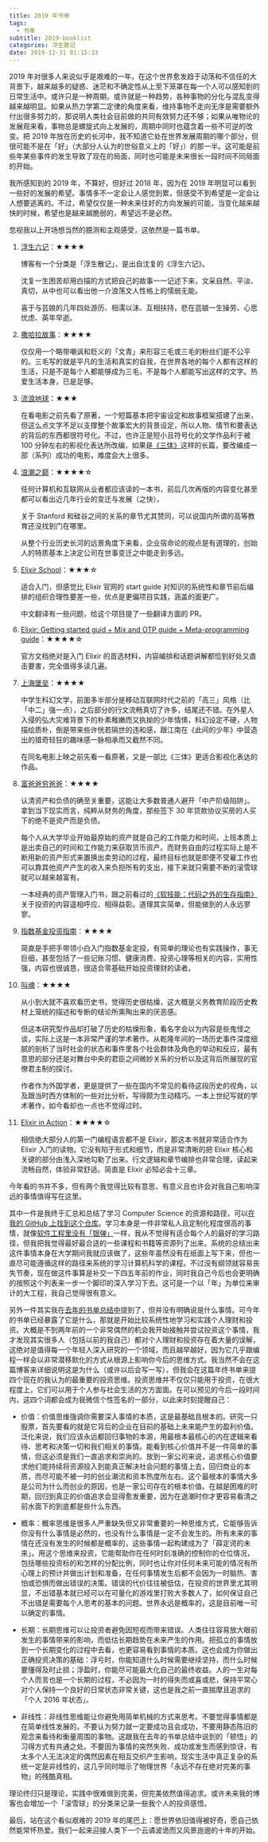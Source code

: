 ```yaml
---
title: 2019 年书单
tags:
  - 书单
subtitle: 2019-booklist
categories: 浮生散记
date: 2019-12-31 01:15:33
---
```


2019 年对很多人来说似乎是艰难的一年，在这个世界愈发趋于动荡和不信任的大背景下，越来越多的疑惑、迷茫和不确定性从上至下笼罩在每一个人可以感知到的日常生活中。或许只是一种周期，或许就是一种趋势，各种事物的分化与混乱变得越来越明显。如果从热力学第二定律的角度来看，维持事物不走向无序是需要额外付出很多努力的，那说明人类社会目前做的共同有效努力还不够；如果从唯物论的发展观来看，事物总是螺旋式向上发展的，周期中同时也蕴含着一些不可逆的改变。把 2019 年放在历史的长河中，我不知道它处在世界发展周期的哪个部分，但很可能不是在「好」（大部分人认为的世俗意义上的「好」）的那一半。这可能是前些年某些事件的发生导致了现在的局面，同时也可能是未来很长一段时间不同局面的开始。

我所感知到的 2019 年，不算好，但好过 2018 年，因为在 2019 年明显可以看到一些好的发展的希望。事情多不一定会让人感觉到累，但感受不到希望是一定会让人想要逃离的。不过，希望仅仅是一种未来往好的方向发展的可能，当变化越来越快的时候，希望也是越来越脆弱的，希望远不是必然。

<!-- more -->

忽视我以上开场想当然的臆测和主观感受，这依然是一篇书单。

1. [浮生六记](https://book.douban.com/subject/27006467/)：★★★★

   博客有一个分类是「浮生散记」，是出自沈复的《浮生六记》。

   沈复一生困苦却用白描的方式把自己的故事一一记述下来，文采自然、平淡、真切，从中也可以看出他一介浪荡文人性格上的懦弱无能。

   喜于与芸娘的几年四处游历、相濡以沫、互相扶持，悲在芸娘一生操劳、心思忧虑、英年早逝。

2. [撒哈拉故事](https://book.douban.com/subject/26997048/)：★★★★

   仅仅用一个略带嘲讽和贬义的「文青」来形容三毛或三毛的粉丝们是不公平的。三毛写的就是平凡的生活和真实的自我，在世界各地的每个人都有这样的生活，只是不是每个人都能够成为三毛，不是每个人都能写出这样的文字。热爱生活本身，已是足够。

3. [流浪地球](https://book.douban.com/subject/30455321/)：★★★

   在看电影之前先看了原著，一个短篇基本把宇宙设定和故事框架搭建了出来，但这么点文字不足以支撑整个故事宏大的背景设定，所以人物、情节和要表达的背后的东西都很符号化。不过，也许正是短小且符号化的文学作品利于被 100 分钟左右的影视化表达所改编，如果是[《三体》](https://book.douban.com/subject/6518605/)这样的长篇，要改编成一部（系列）成功的电影，难度会大上很多。

4. [浪潮之巅](https://book.douban.com/subject/6709783/)：★★★★☆

   任何计算机和互联网从业者都应该读的一本书，前后几次再版的内容变化甚至都可以看出近几年行业的变迁与发展（之快）。

   关于 Stanford 和硅谷之间的关系的章节尤其赞同，可以说国内所谓的高等教育还没找到门在哪里。

   从整个行业历史长河的远景角度下来看，企业宿命论的观点是有道理的，创始人的特质基本上决定公司在世事变迁之中能走到多远。

5. [Elixir School](https://elixirschool.com/zh-hans/)：★★★☆

   适合入门，但感觉比 Elixir 官网的 start guide 对知识的系统性和章节前后编排的组织合理性要差一些，优点是更偏项目实践，涵盖的面更广。

   中文翻译有一些问题，给这个项目提了一些翻译方面的 PR。

6. [Elixir: Getting started guid + Mix and OTP guide + Meta-programming guide](https://elixir-lang.org/getting-started/introduction.html)：★★★★☆

   官方文档绝对是入门 Elixir 的首选材料，内容编排和话题讲解都恰到好处又直击要害，完全值得多读几遍。

7. [上海堡垒](https://book.douban.com/subject/26910174/)：★★★★

   中学生科幻文学，前面多半部分是移动互联网时代之前的「高三」风格（比「中二」强一点），之后部分的行文流畅真切了许多，结尾还不错。在外星人入侵的弘大灾难背景下的朴素稚嫩而又执拗的少年情愫，科幻设定不硬，人物描绘质朴，倒是带来些许恍若隔世的违和感，跟江南在《此间的少年》中营造出的猎奇轻狂的趣味感一脉相承而又截然不同。

   在同名电影上映之前先看一看原著，又是一部比《三体》更适合影视化表达的作品。

8. [富爸爸穷爸爸](https://book.douban.com/subject/25816940/)：★★★★

   认清资产和负债的确至关重要，这能让大多数普通人避开「中产阶级陷阱」。拿到当下现实而言，纯粹从财务的角度，那些签下 30 年贷款协议买房的人买下的绝不是资产而是负债。

   每个人从大学毕业开始最原始的资产就是自己的工作能力和时间，上班本质上是出卖自己的时间和工作能力来获取货币资产。而财务自由的过程实际上是不断用新的资产形式来置换出卖劳动的过程，最终目标也就是即便不受雇工作也可以靠其他资产产生的收入来负担所有的支出，接下来就只需要不断的滚雪球就可以越来越富有。

   一本经典的资产管理入门书，跟之前看过的[《软技能：代码之外的生存指南》](https://book.douban.com/subject/26835090/)关于投资的内容遥相呼应、相得益彰。道理其实简单，但能做到的人永远寥寥。

9. [指数基金投资指南](https://book.douban.com/subject/27204860/)：★★★★

   简直是手把手带领小白入门指数基金定投，有简单的理论也有实践操作，事无巨细，甚至包括了一些记账习惯、健康消费、投资心理等相关的内容，实用性强，内容也很诚恳，很适合零基础开始投资理财的读者。

10. [叫魂](https://book.douban.com/subject/10471333/)：★★★★

    从小到大就不喜欢看历史书，觉得历史很枯燥，这大概是义务教育阶段历史教材上笼统的描述和专断的结论所熏陶出来的厌恶感。

    但这本研究型作品却打破了历史的枯燥形象，看名字会以为内容是些鬼怪之谈，实际上这是一本非常严谨的学术著作。从乾隆年间的一场历史事件深度细腻的剖析了当时社会的状态和事件里各个社会群体及角色的举动和反应，最有意思的部分还是对舞台中央的君臣之间微妙关系的分析以及这背后所展现的官僚君主制的探讨。

    作者作为外国学者，更是提供了一些在国内不常见的看待这段历史的视角，以及跟当时西方体制的一些对比分析，写得颇为生动精巧。一本上世纪写就的学术著作，如今看却也一点也不觉得过时。

11. [Elixir in Action](https://book.douban.com/subject/25897187/)：★★★★☆

    相信绝大部分人的第一门编程语言都不是 Elixir，那这本书就非常适合作为 Elixir 入门的读物。它没有陷于形式和细节，而是非常清晰的把 Elixir 核心和关键的部分由浅入深地勾勒了出来。行文逻辑和章节编排也非常合理，读起来流畅自然，体验非常舒适。简直是 Elixir 必知必会十三章。

今年看的书并不多，但有两个我觉得比较有意思、有意义且也许会对我自己影响深远的事情值得写在这里。

其中一件是我终于汇总和总结了学习 Computer Science 的资源和路径，可以[在我的 GitHub 上找到这个仓库](https://github.com/Maples7/cs-roadmap)。学习本身是一件非常私人且定制化程度很高的事情，就像[软件工程里没有「银弹」](https://en.wikipedia.org/wiki/No_Silver_Bullet)一样，我从不觉得有适合每个人的最好的学习路径，但我把我觉得最好最合适的一些课程和书籍等资源列了出来。系统的总结出来这件事情本身在大学期间我就应该做了，这些年虽然没有在纸面上写下来，但也一直尽可能遵循这样的路径来系统的学习计算机科学的课程。不过没有纲领就容易丧失节奏，现在做这件事算是补交一下四五年前的作业，同时我自己今后也会更明确的按照这个列表来一步一个脚印的深入学习下去。这可是一个以「年」为单位来审计的大工程，我自己觉得很有意义。

另外一件其实我在[去年的书单总结中](http://maples7.com/2018/12/31/2018-booklist/)提到了，但并没有明确说是什么事情。可今年的书单已经暴露了它是什么，那就是开始比较系统性地学习和实践个人理财和投资。大概是不到两年前的一个非常偶然的机会我开始接触并尝试投资这个事情，我才发现其实很多人（包括以前的我自己）都对个人理财和投资存在着大量的误解，这绝对是值得每一个年轻人深入研究的一个领域，而且越早越好，因为它几乎跟编程一样会以非常潜移默化的方式从根源上影响你今后的思维方式。我当然不会在这篇博客来详细说明这是为什么（或许以后会写一写），但我会在这篇年终书单来提四个现在的我认为的最重要的投资思维。投资思维并不仅仅只能用于投资，在很大程度上，它们可以用于个人参与社会生活的方方面面。在可以预见的今后一段时间内，这四个词都会成为我微信个性签名的一部分，以此来时刻提醒自己：

- 价值：价值思维强调你需要深入事情的本质，这是最基础且根本的。研究一只股票，首先要看的就是它背后的企业在目前的基础上未来能产生的盈利价值。泛化来说，我们应该永远都回归事物的本源，用最根本最核心的内在逻辑来看待、思考和决策一切和我们相关的事情。能看到核心价值并不是一件简单的事情，但这必须是我们一直追求和崇尚的。放到一家公司来说，追求核心价值要求他们能持续将资源投入到能真正解决社会问题的事情上去，回归商业的本质，而尽可能不被一时的创业潮流和资本热度所左右。这个最根本的事情大多是公司为什么而创业的原因，也是一家公司存在的根本价值。在越是困难的时期，回归到真正的价值追求会显得愈发重要，因为在退潮时你才更容易看清之前水面下的到底都是些什么东西。

- 概率：概率思维是很多人严重缺失但又非常重要的一种思维方式，它能够告诉你没有什么事情是必然的，也没有什么事情是一定不会发生的。所有未来的事情在还没有发生的时候都是概率的，这些事情一起构建成为了「薛定谔的未来」。用这个思维来投资，它能帮助你在任何时刻准确的控制你的仓位情况，包括哪些投资标的和怎样的分配比例，同时也让你对任何未来可能的情况有所心理上的预计并做出计划和准备，在任何事情发生后都不会因为一时脑热、害怕或恐惧而做出错误的决策。错误的代价往往被低估，在投资的世界里尤其明显，不出错基本就已经可以在可量化的游戏里打败大多数人了，如何保证自己不出错是需要每个人思考的基本的问题。世界永远是概率的，这是目前唯一可以确定的事情。

- 长期：长期思维可以让投资者避免因短视而带来错误。人类往往容易放大眼前发生的事情带来的影响，而低估长期趋势在未来产生的作用。把孤立的事情放到一个长期变化的过程中去看，也更容易看到事情的本质。这也会成为你做出正确投资决策的基础：浮亏时，你能知道什么时候需要继续坚持，而什么时候要懂得及时止损；浮盈时，你能尽可能最大化自己的最终收益。人的一生对每个人而言也是一个长期的过程，不必因为一时的得失而或喜或悲，保持平常心对个人保持一个良好的日常状态非常关键，这也是我之前一直揣摩且追求的「个人 2016 年状态」。

- 非线性：非线性思维能让你避免用简单机械的方式来思考。不要觉得事情都是在简单线性发展的，不要认为努力就一定要成功且会成功，不要用静态陈旧的观念来看待和衡量周围的事物。这跟我在去年的书单总结中说到的「顿悟」的习得方式有共通之处。不要因为事情的突然失败、成功或发生而感到惊讶，有太多个人无法决定的偶然因素在相互交织产生影响，现实生活中真正复杂的系统一定是非线性的，这几乎同时暗示了物理世界「永远不存在绝对完美的事物」的残酷真相。

理论终归只是理论，实践中很难做到完美，但完美依然值得追求。或许未来我的博客也会增加一个「滚雪球」的分类来记录一些我个人的投资感悟。

最后，站在这个看似艰难的 2019 年的尾巴上：愿世界依旧值得被好奇，愿自己依然能常怀热爱。我们一起来迎接人类下一个云谲波诡而又风景迤逦的十年的开始。
